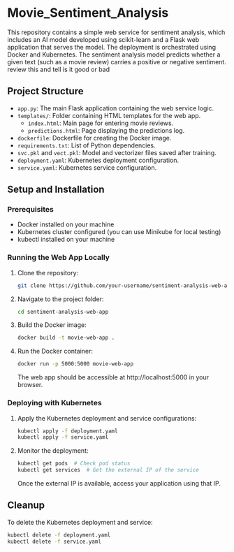 # Movie_Sentiment_Analysis

This repository contains a simple web service for sentiment analysis, which includes an AI model developed using scikit-learn  and a Flask web application that serves the model. The deployment is orchestrated using Docker and Kubernetes. The sentiment analysis model predicts whether a given text (such as a movie review) carries a positive or negative sentiment.   review this and tell is it good or bad

## Project Structure

- `app.py`: The main Flask application containing the web service logic.
- `templates/`: Folder containing HTML templates for the web app.
  - `index.html`: Main page for entering movie reviews.
  - `predictions.html`: Page displaying the predictions log.
- `dockerfile`: Dockerfile for creating the Docker image.
- `requirements.txt`: List of Python dependencies.
- `svc.pkl` and `vect.pkl`: Model and vectorizer files saved after training.
- `deployment.yaml`: Kubernetes deployment configuration.
- `service.yaml`: Kubernetes service configuration.

## Setup and Installation

### Prerequisites

- Docker installed on your machine
- Kubernetes cluster configured (you can use Minikube for local testing)
- kubectl installed on your machine

### Running the Web App Locally

1. Clone the repository:

   ```bash
   git clone https://github.com/your-username/sentiment-analysis-web-app.git
   ```

2. Navigate to the project folder:

   ```bash
   cd sentiment-analysis-web-app
   ```

3. Build the Docker image:

   ```bash
   docker build -t movie-web-app .
   ```

4. Run the Docker container:

   ```bash
   docker run -p 5000:5000 movie-web-app
   ```

   The web app should be accessible at http://localhost:5000 in your browser.

### Deploying with Kubernetes

1. Apply the Kubernetes deployment and service configurations:

   ```bash
   kubectl apply -f deployment.yaml
   kubectl apply -f service.yaml
   ```

2. Monitor the deployment:

   ```bash
   kubectl get pods  # Check pod status
   kubectl get services  # Get the external IP of the service
   ```

   Once the external IP is available, access your application using that IP.


## Cleanup

To delete the Kubernetes deployment and service:

```bash
kubectl delete -f deployment.yaml
kubectl delete -f service.yaml
```

